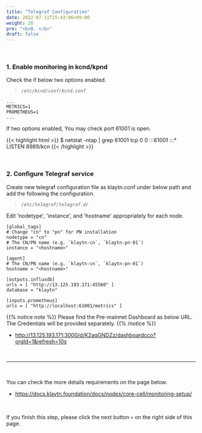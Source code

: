 ```yaml
---
title: "Telegraf Configuration"
date: 2022-07-11T15:43:06+09:00
weight: 20
pre: "<b>B. </b>"
draft: false
---
```


&nbsp; 

### 1. Enable monitoring in kcnd/kpnd
Check the if below two options enabled.

>*`/etc/kcnd/conf/kcnd.conf`*
```vim
...
METRICS=1
PROMETHEUS=1
...
```

If two options enabled, You may check port 61001 is open.

{{< highlight html >}}
$ netstat -ntap | grep 61001
tcp        0      0 :::61001        :::*       LISTEN      8989/kcn
{{< /highlight >}}

&nbsp; 
### 2. Configure Telegraf service
Create new telegraf configuration file as klaytn.conf under below path and add the following
the configuration.

>*`/etc/telegraf/telegraf.d/`*

Edit 'nodetype', 'instance', and 'hostname' appropriately for each node.

```vim
[global_tags]
# Change "cn" to "pn" for PN installation
nodetype = "cn"
# The CN/PN name (e.g. `klaytn-cn`, `klaytn-pn-01`)
instance = "<hostname>"

[agent]
# The CN/PN name (e.g. `klaytn-cn`, `klaytn-pn-01`)
hostname = "<hostname>"

[outputs.influxdb]
urls = [ "http://13.125.193.171:45560" ]
database = "klaytn"

[inputs.prometheus]
urls = [ "http://localhost:61001/metrics" ]
```

{{% notice note %}}
Please find the Pre-mainnet Dashboard as below URL. The Credentials will be provided separately.
{{% /notice %}}

* http://13.125.193.171:3000/d/K2aqGNDZz/dashboardcco?orgId=1&refresh=10s

&nbsp; 
&nbsp; 

---
&nbsp; 

You can check the more details requirements on the page below.
* https://docs.klaytn.foundation/docs/nodes/core-cell/monitoring-setup/

&nbsp; 
&nbsp; 
&nbsp; 

If you finish this step, please click the next button ```>``` on the right side of this page.